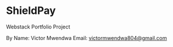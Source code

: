 # ShieldPay
Webstack Portfolio Project

By
Name: Victor Mwendwa
Email: <victormwendwa804@gmail.com>
